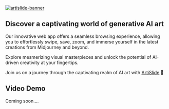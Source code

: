 [![artislide-banner](https://github.com/lewhunt/artislide/assets/9886284/7c7aba23-beec-4e8b-9d7f-4702ae7f39dd)](https://artislide.com)

## Discover a captivating world of generative AI art

Our innovative web app offers a seamless browsing experience, allowing you to effortlessly swipe, save, zoom, and immerse yourself in the latest creations from Midjourney and beyond.

Explore mesmerizing visual masterpieces and unlock the potential of AI-driven creativity at your fingertips. 

Join us on a journey through the captivating realm of AI art with [ArtiSlide](https://artislide.com) :metal:

## Video Demo

Coming soon....
